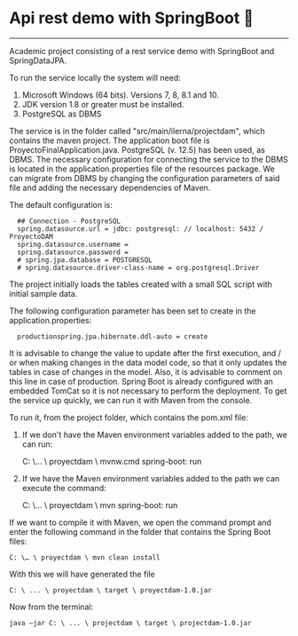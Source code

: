 #  Api rest demo with SpringBoot :memo:
---
Academic project consisting of a rest service demo with SpringBoot and SpringDataJPA.

To run the service locally the system will need:

1. Microsoft Windows (64 bits). Versions 7, 8, 8.1 and 10.
2. JDK version 1.8 or greater must be installed. 
3. PostgreSQL as DBMS

The service is in the folder called "src/main/ilerna/projectdam", which contains the maven project. The application boot file is ProyectoFinalApplication.java.
PostgreSQL (v. 12.5) has been used, as DBMS. The necessary configuration for connecting the service to the DBMS is located in the application.properties file of the resources package. We can migrate from DBMS by changing the configuration parameters of said file and adding the necessary dependencies of Maven.

The default configuration is:

      ## Connection - PostgreSQL
      spring.datasource.url = jdbc: postgresql: // localhost: 5432 / ProyectoDAM
      spring.datasource.username = 
      spring.datasource.password = 
      # spring.jpa.database = POSTGRESQL
      # spring.datasource.driver-class-name = org.postgresql.Driver

The project initially loads the tables created with a small SQL script with initial sample data.

The following configuration parameter has been set to create in the application.properties:

	  productionspring.jpa.hibernate.ddl-auto = create
    
It is advisable to change the value to update after the first execution, and / or when making changes in the data model code, so that it only updates the tables in case of changes in the model. Also, it is advisable to comment on this line in case of production.
Spring Boot is already configured with an embedded TomCat so it is not necessary to perform the deployment.
To get the service up quickly, we can run it with Maven from the console.

To run it, from the project folder, which contains the pom.xml file:

1. If we don't have the Maven environment variables added to the path, we can run:

	C: \… \ proyectdam \ mvnw.cmd spring-boot: run
  
2. If we have the Maven environment variables added to the path we can execute the command:

	C: \… \ proyectdam \ mvn spring-boot: run
  
If we want to compile it with Maven, we open the command prompt and enter the following command in the folder that contains the Spring Boot files: 

  	C: \… \ proyectdam \ mvn clean install

With this we will have generated the file

	C: \ ... \ proyectdam \ target \ proyectdam-1.0.jar

Now from the terminal:

	java –jar C: \ ... \ projectdam \ target \ projectdam-1.0.jar
